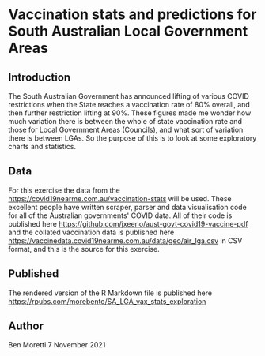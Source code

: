 
# Vaccination stats and predictions for South Australian Local Government Areas

## Introduction 

The South Australian Government has announced lifting of various COVID restrictions when the State reaches a vaccination rate of 80% overall, and then further restriction lifting at 90%. These figures made me wonder how much variation there is between the whole of state vaccination rate and those for Local Government Areas (Councils), and what sort of variation there is between LGAs. So the purpose of this is to look at some exploratory charts and statistics. 

## Data

For this exercise the data from the <https://covid19nearme.com.au/vaccination-stats> will be used. These excellent people have written scraper, parser and data visualisation code for all of the Australian governments' COVID data. All of their code is published here <https://github.com/jxeeno/aust-govt-covid19-vaccine-pdf> and the collated vaccination data is published here <https://vaccinedata.covid19nearme.com.au/data/geo/air_lga.csv> in CSV format, and this is the source for this exercise. 

## Published 

The rendered version of the R Markdown file is published here <https://rpubs.com/morebento/SA_LGA_vax_stats_exploration>


## Author

Ben Moretti
7 November 2021